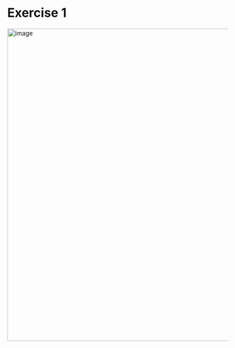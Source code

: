 # Exercise 1

<img width="1474" height="714" alt="image" src="https://github.com/user-attachments/assets/97a03908-9baa-4cc3-832e-40f3de1973f3" />

